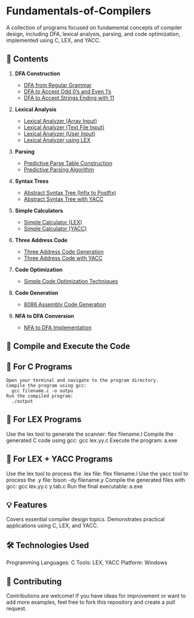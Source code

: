 # Fundamentals-of-Compilers
A collection of programs focused on fundamental concepts of compiler design, including DFA, lexical analysis, parsing, and code optimization, implemented using C, LEX, and YACC.

## 📜 **Contents**

1. **DFA Construction**
   - [DFA from Regular Grammar](DFA/DFA_From_Regular_Grammar.c)
   - [DFA to Accept Odd 0’s and Even 1’s](DFA/DFA_Odd0s_Even1s.l)
   - [DFA to Accept Strings Ending with 11](DFA/DFA_Ending_11.l)

2. **Lexical Analysis**
   - [Lexical Analyzer (Array Input)](LexicalAnalyzers/LexicalAnalyzer_Array.c)
   - [Lexical Analyzer (Text File Input)](LexicalAnalyzers/LexicalAnalyzer_TextFile.c)
   - [Lexical Analyzer (User Input)](LexicalAnalyzers/LexicalAnalyzer_UserInput.c)
   - [Lexical Analyzer using LEX](LexicalAnalyzers/LexicalAnalyzer_LEX.l)

3. **Parsing**
   - [Predictive Parse Table Construction](Parsers/Predictive_Parse_Table.c)
   - [Predictive Parsing Algorithm](Parsers/Predictive_Parsing.c)

4. **Syntax Trees**
   - [Abstract Syntax Tree (Infix to Postfix)](SyntaxTrees/AST_Infix_To_Postfix.l)
   - [Abstract Syntax Tree with YACC](SyntaxTrees/AST_Infix_To_Postfix.y)

5. **Simple Calculators**
   - [Simple Calculator (LEX)](SimpleCalculators/Simple_Calculator.l)
   - [Simple Calculator (YACC)](SimpleCalculators/Simple_Calculator.y)

6. **Three Address Code**
   - [Three Address Code Generation](ThreeAddressCode/Three_Address_Code.l)
   - [Three Address Code with YACC](ThreeAddressCode/Three_Address_Code.y)

7. **Code Optimization**
   - [Simple Code Optimization Techniques](CodeOptimization/Code_Optimization.c)

8. **Code Generation**
   - [8086 Assembly Code Generation](CodeGeneration/BackEnd_8086.c)

9. **NFA to DFA Conversion**
   - [NFA to DFA Implementation](NFA_To_DFA/NFA_To_DFA.c)

## 🚀 **Compile and Execute the Code**
## 🔹 For C Programs
    Open your terminal and navigate to the program directory.
    Compile the program using gcc:
      gcc filename.c -o outpu
    Run the compiled program:
      ./output
## 🔹 For LEX Programs
   Use the lex tool to generate the scanner:
      flex filename.l
   Compile the generated C code using gcc:
      gcc lex.yy.c 
   Execute the program:
      a.exe
## 🔹 For LEX + YACC Programs
   Use the lex tool to process the .lex file:
      flex filename.l
   Use the yacc tool to process the .y file:
      bison -dy filename.y
   Compile the generated files with gcc:
      gcc lex.yy.c y.tab.c 
   Run the final executable:
      a.exe

## 💡 **Features**
Covers essential compiler design topics.
Demonstrates practical applications using C, LEX, and YACC.

## 🛠️ **Technologies Used**
Programming Languages: C
Tools: LEX, YACC
Platform: Windows 

## 🤝 **Contributing**
Contributions are welcome! If you have ideas for improvement or want to add more examples, feel free to fork this repository and create a pull request.
